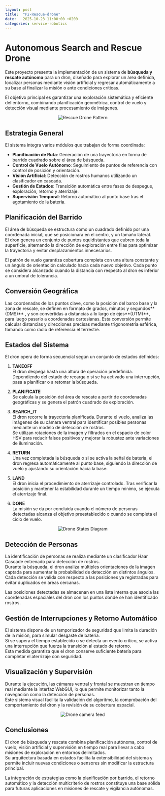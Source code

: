 ```yaml
---
layout: post
title:  "P2-Rescue-drone"
date:   2025-10-23 11:00:00 +0200
categories: service-robotics
---
```


# **Autonomous Search and Rescue Drone**

Este proyecto presenta la implementación de un sistema de **búsqueda y rescate autónomo** para un dron, diseñado para explorar un área definida, localizar personas mediante visión artificial y regresar automáticamente a su base al finalizar la misión o ante condiciones críticas.  

El objetivo principal es garantizar una exploración sistemática y eficiente del entorno, combinando planificación geométrica, control de vuelo y detección visual mediante procesamiento de imágenes.

<div style="text-align: center;">
    <img src="/assets/images/drone_sweep.png" alt="Rescue Drone Pattern" />
</div>

## **Estrategia General**

El sistema integra varios módulos que trabajan de forma coordinada:

- **Planificación de Ruta**: Generación de una trayectoria en forma de barrido cuadrado sobre el área de búsqueda.
- **Control de Vuelo Autónomo**: Seguimiento de puntos de referencia con control de posición y orientación.
- **Visión Artificial**: Detección de rostros humanos utilizando un clasificador en cascada.
- **Gestión de Estados**: Transición automática entre fases de despegue, exploración, retorno y aterrizaje.
- **Supervisión Temporal**: Retorno automático al punto base tras el agotamiento de la bateria.

## **Planificación del Barrido**

El área de búsqueda se estructura como un cuadrado definido por una coordenada inicial, que se posicionara en el centro, y un tamaño lateral.  
El dron genera un conjunto de puntos equidistantes que cubren toda la superficie, alternando la dirección de exploración entre filas para optimizar la trayectoria y evitar desplazamientos innecesarios.  

El patrón de vuelo garantiza cobertura completa con una altura constante y un ángulo de orientación calculado hacia cada nuevo objetivo. Cada punto se considera alcanzado cuando la distancia con respecto al dron es inferior a un umbral de tolerancia.

## **Conversión Geográfica**

Las coordenadas de los puntos clave, como la posición del barco base y la zona de rescate, se definen en formato de grados, minutos y segundos**(DMS)** , y son convertidas a distancias a lo largo de ejes**(UTM)**, para luego pasarlo a coordenadas cartesianas.
Esta conversión permite calcular distancias y direcciones precisas mediante trigonometría esférica, tomando como radio de referencia el terrestre.

## **Estados del Sistema**

El dron opera de forma secuencial según un conjunto de estados definidos:

1. **TAKEOFF**  
   El dron despega hasta una altura de operación predefinida. Dependiendo del estado de recarga o si se ha activado una interrupción, pasa a planificar o a retomar la búsqueda.

2. **PLANIFICATE**  
   Se calcula la posición del área de rescate a partir de coordenadas geográficas y se genera el patrón cuadrado de exploración.

3. **SEARCH_IT**  
   El dron recorre la trayectoria planificada. Durante el vuelo, analiza las imágenes de su cámara ventral para identificar posibles personas mediante un modelo de detección de rostros.  
   Se utilizan rotaciones de la imagen y filtrados en el espacio de color HSV para reducir falsos positivos y mejorar la robustez ante variaciones de iluminación.

4. **RETURN**  
   Una vez completada la búsqueda o si se activa la señal de bateria, el dron regresa automáticamente al punto base, siguiendo la dirección de vuelo y ajustando su orientación hacia la base.

5. **LAND**  
   El dron inicia el procedimiento de aterrizaje controlado. Tras verificar la posición y mantener la estabilidad durante un tiempo mínimo, se ejecuta el aterrizaje final.

6. **DONE**  
   La misión se da por concluida cuando el número de personas detectadas alcanza el objetivo preestablecido o cuando se completa el ciclo de vuelo.  

<div style="text-align: center;">
    <img src="/assets/images/drone_states.png" alt="Drone States Diagram" />
</div>

## **Detección de Personas**

La identificación de personas se realiza mediante un clasificador Haar Cascade entrenado para detección de rostros.  
Durante la búsqueda, el dron analiza múltiples orientaciones de la imagen captada para aumentar la probabilidad de detección en distintos ángulos.  
Cada detección se valida con respecto a las posiciones ya registradas para evitar duplicados en áreas cercanas.  

Las posiciones detectadas se almacenan en una lista interna que asocia las coordenadas espaciales del dron con los puntos donde se han identificado rostros.

## **Gestión de Interrupciones y Retorno Automático**

El sistema dispone de un temporizador de seguridad que limita la duración de la misión, para simular desgaste de batería.  
Si se supera el tiempo establecido o se detecta un evento crítico, se activa una interrupción que fuerza la transición al estado de retorno.  
Esta medida garantiza que el dron conserve suficiente batería para completar el aterrizaje con seguridad.

## **Visualización y Supervisión**

Durante la ejecución, las cámaras ventral y frontal se muestran en tiempo real mediante la interfaz WebGUI, lo que permite monitorizar tanto la navegación como la detección de personas.  
Este sistema visual facilita la validación del algoritmo, la comprobación del comportamiento del dron y la revisión de su cobertura espacial.

<div style="text-align: center;">
    <img src="/assets/images/drone_cam_feed.png" alt="Drone camera feed" />
</div>

## **Conclusiones**

El dron de búsqueda y rescate combina planificación autónoma, control de vuelo, visión artificial y supervisión en tiempo real para llevar a cabo misiones de exploración en entornos delimitados.  
Su arquitectura basada en estados facilita la extensibilidad del sistema y permite incluir nuevas condiciones o sensores sin modificar la estructura principal.  

La integración de estrategias como la planificación por barrido, el retorno automático y la detección multicriterio de rostros constituye una base sólida para futuras aplicaciones en misiones de rescate y vigilancia autónomas.